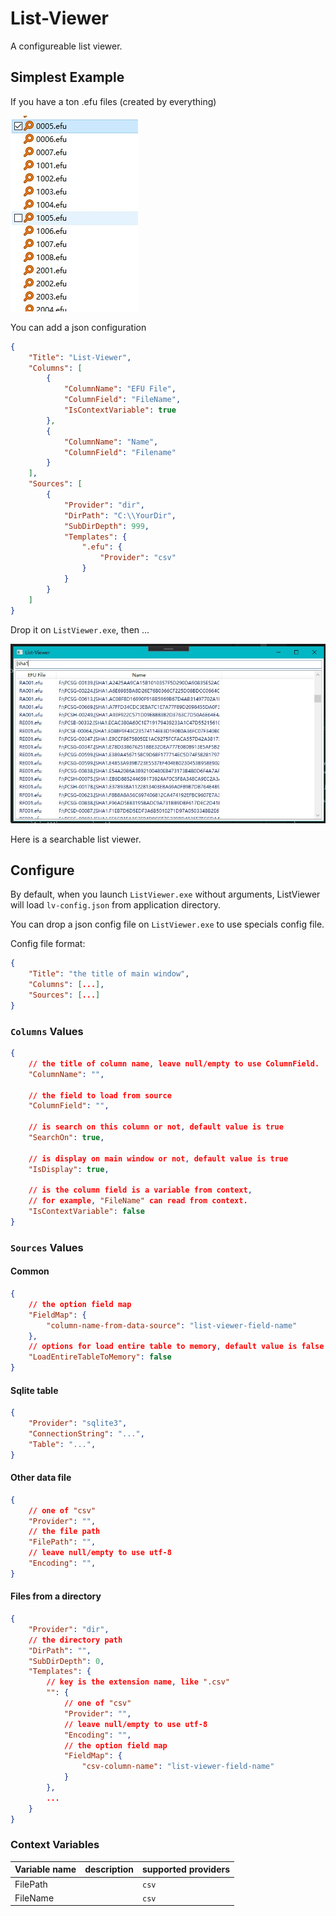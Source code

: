 # List-Viewer

A configureable list viewer.

## Simplest Example

If you have a ton .efu files (created by everything)

![img-1](./res/img-1.jpg)

You can add a json configuration

``` json
{
    "Title": "List-Viewer",
    "Columns": [
        {
            "ColumnName": "EFU File",
            "ColumnField": "FileName",
            "IsContextVariable": true
        },
        {
            "ColumnName": "Name",
            "ColumnField": "Filename"
        }
    ],
    "Sources": [
        {
            "Provider": "dir",
            "DirPath": "C:\\YourDir",
            "SubDirDepth": 999,
            "Templates": {
                ".efu": {
                    "Provider": "csv"
                }
            }
        }
    ]
}
```

Drop it on `ListViewer.exe`, then ...

![img-2](./res/img-2.jpg)

Here is a searchable list viewer.

## Configure

By default, when you launch `ListViewer.exe` without arguments,
ListViewer will load `lv-config.json` from application directory.

You can drop a json config file on `ListViewer.exe` to use specials config file.

Config file format:

``` json
{
    "Title": "the title of main window",
    "Columns": [...],
    "Sources": [...]
}
```

### `Columns` Values

``` json
{
    // the title of column name, leave null/empty to use ColumnField.
    "ColumnName": "",

    // the field to load from source
    "ColumnField": "",

    // is search on this column or not, default value is true
    "SearchOn": true,

    // is display on main window or not, default value is true
    "IsDisplay": true,

    // is the column field is a variable from context,
    // for example, "FileName" can read from context.
    "IsContextVariable": false
}
```

### `Sources` Values

#### Common

``` json
{
    // the option field map
    "FieldMap": {
        "column-name-from-data-source": "list-viewer-field-name"
    },
    // options for load entire table to memory, default value is false
    "LoadEntireTableToMemory": false
}
```

#### Sqlite table

``` json
{
    "Provider": "sqlite3",
    "ConnectionString": "...",
    "Table": "...",
}
```

#### Other data file

``` json
{
    // one of "csv"
    "Provider": "",
    // the file path
    "FilePath": "",
    // leave null/empty to use utf-8
    "Encoding": "",
}
```

#### Files from a directory

``` json
{
    "Provider": "dir",
    // the directory path
    "DirPath": "",
    "SubDirDepth": 0,
    "Templates": {
        // key is the extension name, like ".csv"
        "": {
            // one of "csv"
            "Provider": "",
            // leave null/empty to use utf-8
            "Encoding": "",
            // the option field map
            "FieldMap": {
                "csv-column-name": "list-viewer-field-name"
            }
        },
        ...
    }
}
```

### Context Variables

|Variable name| description | supported providers |
| :--         |  :--        |:--                  |
| FilePath    |             | `csv`               |
| FileName    |             | `csv`               |

